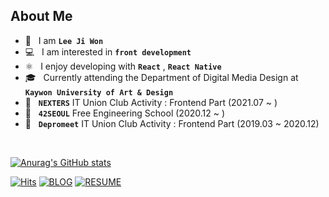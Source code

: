 ## About Me

- 👩 &nbsp; I am **`Lee Ji Won`**
- 💻 &nbsp; I am interested in **`front development`**
- ⚛️ &nbsp; I enjoy developing with **`React`** , **`React Native`**
- 🎓 &nbsp; Currently attending the Department of Digital Media Design at **`Kaywon University of Art & Design`** 
- 🌱 &nbsp; **`NEXTERS`** IT Union Club Activity : Frontend Part (2021.07 ~ ) 
- 🌱 &nbsp; **`42SEOUL`** Free Engineering School (2020.12 ~ )
- 🌱 &nbsp; **`Depromeet`** IT Union Club Activity : Frontend Part (2019.03 ~ 2020.12) 
<br/>

[![Anurag's GitHub stats](https://github-readme-stats.vercel.app/api?username=leejiwonn&theme=onedark)](https://github.com/anuraghazra/github-readme-stats)

[![Hits](https://hits.seeyoufarm.com/api/count/incr/badge.svg?url=https%3A%2F%2Fgithub.com%2Fleejiwonn&count_bg=%23C8803D&title_bg=%23555555&icon=&icon_color=%23E7E7E7&title=hits&edge_flat=false)](https://hits.seeyoufarm.com) [![BLOG](https://img.shields.io/badge/-BLOG-yellowgreen)](https://leejiwonn.tistory.com/)
[![RESUME](https://img.shields.io/badge/-RESUME-lightgray)](https://steep-woolen-661.notion.site/Jiwon-Lee-6553ccf421c44fc785e0f6351dbb77a9)
